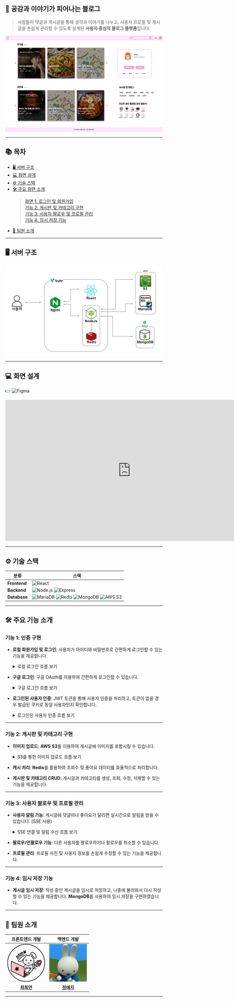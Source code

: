 ## 🌸 공감과 이야기가 피어나는 블로그

> 사람들이 댓글과 게시글을 통해 생각과 이야기를 나누고, 사용자 프로필 및 게시글을 손쉽게 관리할 수 있도록 설계된 **사용자 중심의 블로그 플랫폼**입니다.

![블로그 메인 페이지 사진](captures/dashboardPage.png)

---

## 📚 목차

- [🖥️ 서버 구조](#🖥️-서버-구조)
- [💻 화면 설계](#💻-화면-설계)
- [⚙️ 기술 스택](#⚙️-기술-스택)
- [🛠️ 주요 화면 소개](#🛠️-주요-화면-소개)
  > [화면 1: 로그인 및 회원가입](#기능-1-인증-구현)  
  > [기능 2: 게시판 및 카테고리 구현](#기능-2-게시판-및-카테고리-구현)  
  > [기능 3: 사용자 팔로우 및 프로필 관리](#기능-3-사용자-팔로우-및-프로필-관리)  
  > [기능 4: 임시 저장 기능](#기능-4-임시-저장-기능)
- [👥 팀원 소개](#👥-팀원-소개)

---

## 🖥️ 서버 구조

![서버 구조](captures/server_structure.png)

---

## 💻 화면 설계

👉 ![Figma](https://www.figma.com/design/oLBgJllzx29LyORdwuDxPy/%EB%B8%94%EB%A1%9C%EA%B7%B8?node-id=0-1&node-type=canvas&t=WHfwLbrHGKrM6WwB-0)
<iframe style="border: 1px solid rgba(0, 0, 0, 0.1);" width="800" height="450" src="https://embed.figma.com/design/oLBgJllzx29LyORdwuDxPy/%EB%B8%94%EB%A1%9C%EA%B7%B8?node-id=0-1&embed-host=share" allowfullscreen></iframe>

---

## ⚙️ 기술 스택

| **분류**     | **스택**                                                                                                                                                                                                                                                                                                                                                                                                                        |
| ------------ | ------------------------------------------------------------------------------------------------------------------------------------------------------------------------------------------------------------------------------------------------------------------------------------------------------------------------------------------------------------------------------------------------------------------------------- |
| **Frontend** | ![React](https://img.shields.io/badge/React-61DAFB?style=for-the-badge&logo=react&logoColor=white)                                                                                                                                                                                                                                                                                                                              |
| **Backend**  | ![Node.js](https://img.shields.io/badge/Node.js-43853D?style=for-the-badge&logo=node.js&logoColor=white) ![Express](https://img.shields.io/badge/Express.js-404D59?style=for-the-badge&logo=express&logoColor=white)                                                                                                                                                                                                            |
| **Database** | ![MariaDB](https://img.shields.io/badge/MariaDB-003545?style=for-the-badge&logo=mariadb&logoColor=white) ![Redis](https://img.shields.io/badge/Redis-DC382D?style=for-the-badge&logo=redis&logoColor=white) ![MongoDB](https://img.shields.io/badge/MongoDB-47A248?style=for-the-badge&logo=mongodb&logoColor=white) ![AWS S3](https://img.shields.io/badge/AWS%20S3-FF9900?style=for-the-badge&logo=amazon-s3&logoColor=white) |

---

## 🛠️ 주요 기능 소개

### 기능 1: 인증 구현

- **로컬 회원가입 및 로그인**: 사용자가 아이디와 비밀번호로 간편하게 로그인할 수 있는 기능을 제공합니다.

  <details>
    <summary>로컬 로그인 흐름 보기</summary>

 
  </details>

- **구글 로그인**: 구글 OAuth를 이용하여 간편하게 로그인할 수 있습니다.

  <details>
    <summary>구글 로그인 흐름 보기</summary>

  1. 사용자가 구글 로그인을 시도
  2. 백엔드에서 구글 OAuth 처리 후, 사용자 정보가 로컬 DB에 있으면 로그인, 없으면 자동으로 회원가입 처리
  3. 로그인 성공 후 JWT 토큰을 발급하여 사용자에게 반환



  </details>

- **로그인된 사용자 인증**: JWT 토큰을 통해 사용자 인증을 처리하고, 토큰이 없을 경우 발급된 쿠키로 동일 사용자인지 확인합니다.

  <details>
    <summary>로그인된 사용자 인증 흐름 보기</summary>

 

  </details>

---

### 기능 2: 게시판 및 카테고리 구현

- **이미지 업로드**: **AWS S3**를 이용하여 게시글에 이미지를 포함시킬 수 있습니다.
  <details>
    <summary>S3를 통한 이미지 업로드 흐름 보기</summary>
  
  </details>

- **캐시 처리**: **Redis**를 활용하여 조회수 및 좋아요 데이터를 효율적으로 처리합니다.
- **게시판 및 카테고리 CRUD**: 게시글과 카테고리를 생성, 조회, 수정, 삭제할 수 있는 기능을 제공합니다.

---

### 기능 3: 사용자 팔로우 및 프로필 관리

- **사용자 알림 기능**: 게시글에 댓글이나 좋아요가 달리면 실시간으로 알림을 받을 수 있습니다. (SSE 사용)

  <details>
    <summary>SSE 연결 및 알림 수신 흐름 보기</summary>



  </details>

- **팔로우/언팔로우 기능**: 다른 사용자를 팔로우하거나 팔로우를 취소할 수 있습니다.
- **프로필 관리**: 프로필 사진 및 사용자 정보를 손쉽게 수정할 수 있는 기능을 제공합니다.

---

### 기능 4: 임시 저장 기능

- **게시글 임시 저장**: 작성 중인 게시글을 임시로 저장하고, 나중에 불러와서 다시 작성할 수 있는 기능을 제공합니다. **MongoDB**를 사용하여 임시 저장을 구현하였습니다.

---

## 👥 팀원 소개

|                   프론트엔드 개발                   |                    백엔드 개발                    |
| :-------------------------------------------------: | :-----------------------------------------------: |
| <img src="captures/heeyeon.png" width="120"> | <img src="captures/xezixx.png" width="120" /> |
|    **[최희연](https://github.com/heeyeon9578)**     |      **[정예지](https://github.com/xEzIxX)**      |

---
